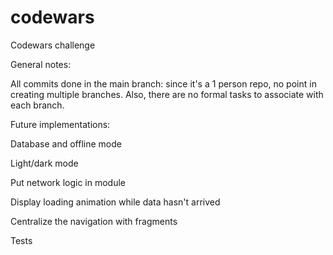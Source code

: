 # codewars

Codewars challenge

General notes:

All commits done in the main branch: since it's a 1 person repo, no point in creating multiple
branches. Also, there are no formal tasks to associate with each branch.

Future implementations:

Database and offline mode

Light/dark mode

Put network logic in module

Display loading animation while data hasn't arrived

Centralize the navigation with fragments

Tests
